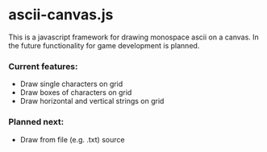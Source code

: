 # ascii-canvas.js

This is a javascript framework for drawing monospace ascii on a canvas. In the future functionality for game development is planned.

### Current features:
- Draw single characters on grid
- Draw boxes of characters on grid
- Draw horizontal and vertical strings on grid

### Planned next:
- Draw from file (e.g. .txt) source
